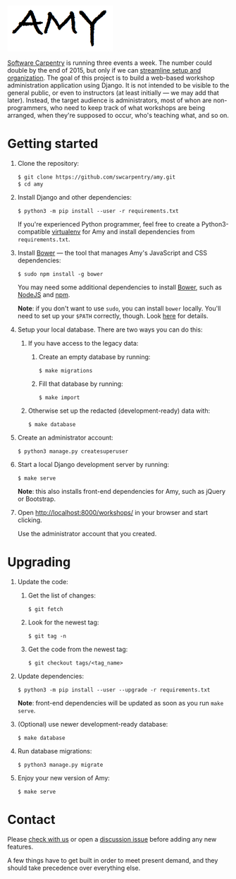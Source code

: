 ![](workshops/static/amy-logo.png)

[Software Carpentry](http://software-carpentry.org) is running three events
a week.  The number could double by the end of 2015, but only if we can
[streamline setup and organization](http://software-carpentry.org/blog/2014/12/plans-for-2015-workshop-organization.html).
The goal of this project is to build a web-based workshop administration
application using Django.  It is not intended to be visible to the
general public, or even to instructors (at least initially — we may add that
later).  Instead, the target audience is administrators, most of whon are
non-programmers, who need to keep track of what workshops are being arranged,
when they're supposed to occur, who's teaching what, and so on.

# Getting started

1. Clone the repository:

    ~~~
    $ git clone https://github.com/swcarpentry/amy.git
    $ cd amy
    ~~~

2. Install Django and other dependencies:

    ~~~
    $ python3 -m pip install --user -r requirements.txt
    ~~~

    If you're experienced Python programmer, feel free to create a Python3-compatible [virtualenv](https://virtualenv.pypa.io/en/latest/userguide.html) for Amy and install dependencies from `requirements.txt`.

3. Install [Bower](http://bower.io/) — the tool that manages Amy's JavaScript and CSS dependencies:

    ~~~
    $ sudo npm install -g bower
    ~~~

    You may need some additional dependencies to install [Bower](http://bower.io/), such as [NodeJS](https://nodejs.org/) and [npm](https://www.npmjs.com/).

    **Note**: if you don't want to use `sudo`, you can install `bower` locally. You'll need to set up your `$PATH` correctly, though. Look [here](https://docs.npmjs.com/getting-started/fixing-npm-permissions#option-2-change-npm-s-default-directory-to-another-directory) for details.

4. Setup your local database.  There are two ways you can do this:

    1. If you have access to the legacy data:

        1. Create an empty database by running:

            ~~~
            $ make migrations
            ~~~

        2. Fill that database by running:

            ~~~
            $ make import
            ~~~

    2. Otherwise set up the redacted (development-ready) data with:

        ~~~
        $ make database
        ~~~

5. Create an administrator account:

    ~~~
    $ python3 manage.py createsuperuser
    ~~~

6. Start a local Django development server by running:

    ~~~
    $ make serve
    ~~~

    **Note**:  this also installs front-end dependencies for Amy, such as jQuery or Bootstrap.

7. Open [http://localhost:8000/workshops/](http://localhost:8000/workshops/) in your browser and start clicking.

    Use the administrator account that you created.

# Upgrading

1. Update the code:

    1. Get the list of changes:

        ~~~
        $ git fetch
        ~~~

    2. Look for the newest tag:

        ~~~~
        $ git tag -n
        ~~~~

    3. Get the code from the newest tag:

        ~~~~
        $ git checkout tags/<tag_name>
        ~~~~

2. Update dependencies:

    ~~~
    $ python3 -m pip install --user --upgrade -r requirements.txt
    ~~~

    **Note**: front-end dependencies will be updated as soon as you run `make serve`.

3. (Optional) use newer development-ready database:

    ~~~
    $ make database
    ~~~

3. Run database migrations:

    ~~~~
    $ python3 manage.py migrate
    ~~~~

4. Enjoy your new version of Amy:

    ~~~
    $ make serve
    ~~~

# Contact

Please [check with us](mailto:gvwilson@software-carpentry.org) or open
a [discussion issue](https://github.com/swcarpentry/amy/labels/discussion)
before adding any new features.

A few things have to get built in order to meet present demand, and they
should take precedence over everything else.
